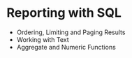 # Reporting with SQL
- Ordering, Limiting and Paging Results 
- Working with Text 
- Aggregate and Numeric Functions 
